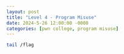 ```yaml
---
layout: post
title: "Level 4 - Program Misuse"
date: 2024-5-26 12:00:00 -0000
categories: [pwn college, program misuse]
---
```


```bash
tail /flag
```